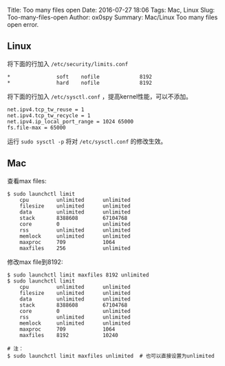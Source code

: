 Title: Too many files open
Date: 2016-07-27 18:06
Tags: Mac, Linux
Slug: Too-many-files-open
Author: ox0spy
Summary: Mac/Linux Too many files open error.


## Linux

将下面的行加入 `/etc/security/limits.conf`

    *               soft    nofile             8192
    *               hard    nofile             8192

将下面的行加入 `/etc/sysctl.conf` ，提高kernel性能，可以不添加。

    net.ipv4.tcp_tw_reuse = 1
    net.ipv4.tcp_tw_recycle = 1
    net.ipv4.ip_local_port_range = 1024 65000
    fs.file-max = 65000

运行 `sudo sysctl -p` 将对 `/etc/sysctl.conf` 的修改生效。


## Mac

查看max files:

	$ sudo launchctl limit
        cpu         unlimited      unlimited
        filesize    unlimited      unlimited
        data        unlimited      unlimited
        stack       8388608        67104768
        core        0              unlimited
        rss         unlimited      unlimited
        memlock     unlimited      unlimited
        maxproc     709            1064
        maxfiles    256            unlimited

修改max file到8192:

    $ sudo launchctl limit maxfiles 8192 unlimited
	$ sudo launchctl limit
        cpu         unlimited      unlimited
        filesize    unlimited      unlimited
        data        unlimited      unlimited
        stack       8388608        67104768
        core        0              unlimited
        rss         unlimited      unlimited
        memlock     unlimited      unlimited
        maxproc     709            1064
        maxfiles    8192           10240

    # 注：
    $ sudo launchctl limit maxfiles unlimited  # 也可以直接设置为unlimited
